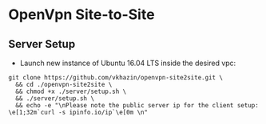 # OpenVpn Site-to-Site

## Server Setup

* Launch new instance of Ubuntu 16.04 LTS inside the desired vpc:
```
git clone https://github.com/vkhazin/openvpn-site2site.git \
  && cd ./openvpn-site2site \
  && chmod +x ./server/setup.sh \
  && ./server/setup.sh \
  && echo -e "\nPlease note the public server ip for the client setup: \e[1;32m`curl -s ipinfo.io/ip`\e[0m \n"
```